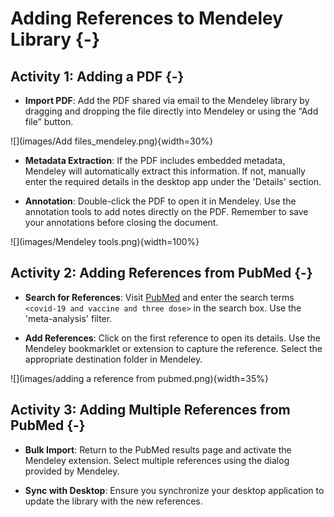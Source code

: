 
# Adding References to Mendeley Library {-}

## Activity 1: Adding a PDF {-}

- **Import PDF**: Add the PDF shared via email to the Mendeley library by dragging and dropping the file directly into Mendeley or using the “Add file” button.    

![](images/Add files_mendeley.png){width=30%}             

- **Metadata Extraction**: If the PDF includes embedded metadata, Mendeley will automatically extract this information. If not, manually enter the required details in the desktop app under the 'Details' section.

- **Annotation**: Double-click the PDF to open it in Mendeley. Use the annotation tools to add notes directly on the PDF. Remember to save your annotations before closing the document.

![](images/Mendeley tools.png){width=100%}   

## Activity 2: Adding References from PubMed {-}

- **Search for References**: Visit [PubMed](https://pubmed.ncbi.nlm.nih.gov/) and enter the search terms `<covid-19 and vaccine and three dose>` in the search box. Use the 'meta-analysis' filter.

- **Add References**: Click on the first reference to open its details. Use the Mendeley bookmarklet or extension to capture the reference. Select the appropriate destination folder in Mendeley.

![](images/adding a reference from pubmed.png){width=35%}

## Activity 3: Adding Multiple References from PubMed {-}

- **Bulk Import**: Return to the PubMed results page and activate the Mendeley extension. Select multiple references using the dialog provided by Mendeley.

- **Sync with Desktop**: Ensure you synchronize your desktop application to update the library with the new references.    





